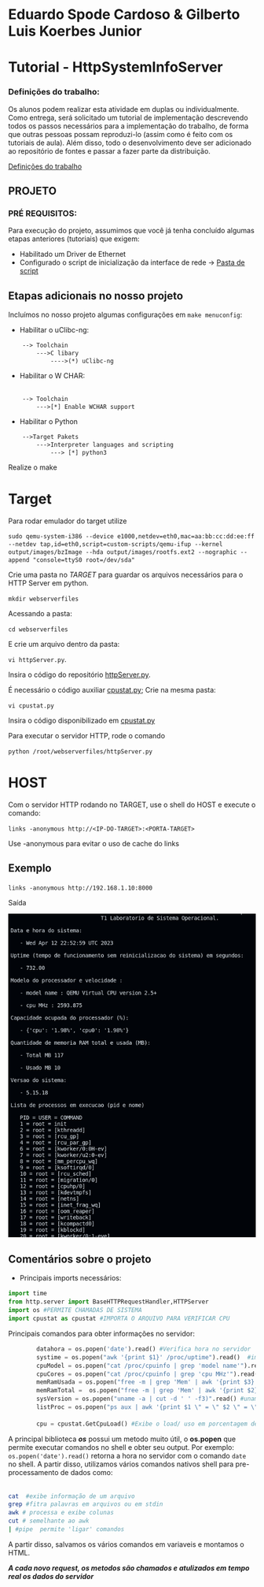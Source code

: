 # Eduardo Spode Cardoso & Gilberto Luis Koerbes Junior

# Tutorial - HttpSystemInfoServer
### Definições do trabalho:

Os alunos podem realizar esta atividade em duplas ou individualmente. 
Como entrega, será solicitado um tutorial de implementação descrevendo todos os passos necessários para a implementação do trabalho, de forma que outras pessoas possam reproduzi-lo (assim como é feito com os tutoriais de aula). 
Além disso, todo o desenvolvimento deve ser adicionado ao repositório de fontes e passar a fazer parte da distribuição.

[Definições do trabalho](./httpServer/tp1.pdf)

## PROJETO
### PRÉ REQUISITOS:

Para execução do projeto, assumimos que você já tenha concluído algumas etapas anteriores (tutoriais) que exigem:

* Habilitado um Driver de Ethernet
* Configurado o script de inicialização da interface de rede -> [Pasta de script](./custom-scripts/) 


## Etapas adicionais no nosso projeto
Incluímos no nosso projeto algumas configurações em ```make menuconfig```:

- Habilitar o uClibc-ng:
``` 
    --> Toolchain
        --->C libary 
            ---->(*) uClibc-ng
```
- Habilitar o W CHAR:
```

    --> Toolchain
        --->[*] Enable WCHAR support
```
- Habilitar o Python
```
    -->Target Pakets
        --->Interpreter languages and scripting
            ---> [*] python3
```
Realize o make

# Target
Para rodar emulador do target utilize

```
sudo qemu-system-i386 --device e1000,netdev=eth0,mac=aa:bb:cc:dd:ee:ff --netdev tap,id=eth0,script=custom-scripts/qemu-ifup --kernel output/images/bzImage --hda output/images/rootfs.ext2 --nographic --append "console=ttyS0 root=/dev/sda"  
```

Crie uma pasta no _TARGET_ para guardar os arquivos necessários para o HTTP Server em python.

``mkdir webserverfiles``

Acessando a pasta: 

``cd webserverfiles``

E crie um arquivo dentro da pasta:

``vi httpServer.py``.

Insira o código do repositório  [httpServer.py](./httpServer/httpServer.py). 


É necessário o código auxiliar [cpustat.py](./httpServer/cpustat.py); Crie na mesma pasta:

``vi cpustat.py``

Insira o código disponibilizado em [cpustat.py](./httpServer/cpustat.py)

Para executar o servidor HTTP, rode o comando

``python /root/webserverfiles/httpServer.py``

# HOST

Com o servidor HTTP rodando no TARGET, use o shell do HOST e execute o comando:

`` links -anonymous http://<IP-DO-TARGET>:<PORTA-TARGET> ``

Use -anonymous para evitar o uso de cache do links

## Exemplo

`` links -anonymous http://192.168.1.10:8000 ``

Saída

![Saida](httpServer/Saida.png)

## Comentários sobre o projeto

- Principais imports necessários:

```python
import time
from http.server import BaseHTTPRequestHandler,HTTPServer
import os #PERMITE CHAMADAS DE SISTEMA
import cpustat as cpustat #IMPORTA O ARQUIVO PARA VERIFICAR CPU
```

Principais comandos para obter informações no servidor:

```python
        datahora = os.popen('date').read() #Verifica hora no servidor
        systime = os.popen("awk '{print $1}' /proc/uptime").read()  #imprime o tempo de atividade
        cpuModel = os.popen("cat /proc/cpuinfo | grep 'model name'").read() #informações modelo de CPU
        cpuCores = os.popen("cat /proc/cpuinfo | grep 'cpu MHz'").read() # velocidade da CPU buscando filtro de CPU MHz
        memRamUsada = os.popen("free -m | grep 'Mem' | awk '{print $3}'").read() #exibe diversas infomações da memoria e processa a coluna de 'Used'
        memRamTotal =  os.popen("free -m | grep 'Mem' | awk '{print $2}'").read()#exibe diversas infomações da memoria e processa a coluna de 'Total'
        sysVersion = os.popen("uname -a | cut -d ' ' -f3)".read() #uname exibe informções do kernel e o cut 'corta' em colunas
        listProc = os.popen("ps aux | awk '{print $1 \" = \" $2 \" = \" $3 \"<br>\"}'").read() # lista todos os processos de todos os usuários. Note: o <br> não é nativo. Utilizamos para formatação HTML.

        cpu = cpustat.GetCpuLoad() #Exibe o load/ uso em porcentagem de cada cpu.
```

A principal biblioteca ***os*** possui um metodo muito útil, o **os.popen** que permite executar comandos no shell e obter seu output. Por exemplo:
```os.popen('date').read()``` retorna a hora no servidor com o comando ```date``` no shell.
A partir disso, utilizamos vários comandos nativos shell  para pre-processamento de dados como:

```bash

cat  #exibe informação de um arquivo
grep #fitra palavras em arquivos ou em stdin
awk # processa e exibe colunas
cut # semelhante ao awk
| #pipe  permite 'ligar' comandos

```

A partir disso, salvamos os vários comandos em variaveis e montamos o HTML. 

_**A cada novo request, os metodos são chamados e atulizados em tempo real os dados do servidor**_

